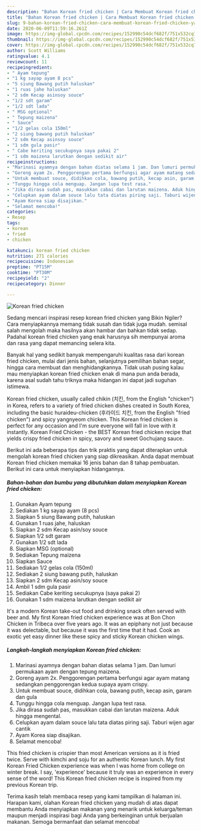 ```yaml
---
description: "Bahan Korean fried chicken | Cara Membuat Korean fried chicken Yang Bikin Ngiler"
title: "Bahan Korean fried chicken | Cara Membuat Korean fried chicken Yang Bikin Ngiler"
slug: 9-bahan-korean-fried-chicken-cara-membuat-korean-fried-chicken-yang-bikin-ngiler
date: 2020-06-09T11:59:16.261Z
image: https://img-global.cpcdn.com/recipes/152990c54dcf682f/751x532cq70/korean-fried-chicken-foto-resep-utama.jpg
thumbnail: https://img-global.cpcdn.com/recipes/152990c54dcf682f/751x532cq70/korean-fried-chicken-foto-resep-utama.jpg
cover: https://img-global.cpcdn.com/recipes/152990c54dcf682f/751x532cq70/korean-fried-chicken-foto-resep-utama.jpg
author: Scott Williams
ratingvalue: 4.1
reviewcount: 11
recipeingredient:
- " Ayam tepung"
- "1 kg sayap ayam 8 pcs"
- "5 siung Bawang putih haluskan"
- "1 ruas jahe haluskan"
- "2 sdm Kecap asinsoy souce"
- "1/2 sdt garam"
- "1/2 sdt lada"
- " MSG optional"
- " Tepung maizena"
- " Sauce"
- "1/2 gelas cola 150ml"
- "2 siung bawang putih haluskan"
- "2 sdm Kecap asinsoy souce"
- "1 sdm gula pasir"
- " Cabe keriting secukupnya saya pakai 2"
- "1 sdm maizena larutkan dengan sedikit air"
recipeinstructions:
- "Marinasi ayamnya dengan bahan diatas selama 1 jam. Dan lumuri permukaan ayam dengan tepung maizena."
- "Goreng ayam 2x. Penggorengan pertama berfungsi agar ayam matang sedangkan penggorengan kedua supaya ayam crispy."
- "Untuk membuat souce, didihkan cola, bawang putih, kecap asin, garam dan gula"
- "Tunggu hingga cola menguap. Jangan lupa test rasa."
- "Jika dirasa sudah pas, masukkan cabai dan larutan maizena. Aduk hingga mengental."
- "Celupkan ayam dalam souce lalu tata diatas piring saji. Taburi wijen agar cantik"
- "Ayam Korea siap disajikan."
- "Selamat mencoba!"
categories:
- Resep
tags:
- korean
- fried
- chicken

katakunci: korean fried chicken 
nutrition: 271 calories
recipecuisine: Indonesian
preptime: "PT15M"
cooktime: "PT30M"
recipeyield: "2"
recipecategory: Dinner

---
```



![Korean fried chicken](https://img-global.cpcdn.com/recipes/152990c54dcf682f/751x532cq70/korean-fried-chicken-foto-resep-utama.jpg)

Sedang mencari inspirasi resep korean fried chicken yang Bikin Ngiler? Cara menyiapkannya memang tidak susah dan tidak juga mudah. semisal salah mengolah maka hasilnya akan hambar dan bahkan tidak sedap. Padahal korean fried chicken yang enak harusnya sih mempunyai aroma dan rasa yang dapat memancing selera kita.

Banyak hal yang sedikit banyak mempengaruhi kualitas rasa dari korean fried chicken, mulai dari jenis bahan, selanjutnya pemilihan bahan segar, hingga cara membuat dan menghidangkannya. Tidak usah pusing kalau mau menyiapkan korean fried chicken enak di mana pun anda berada, karena asal sudah tahu triknya maka hidangan ini dapat jadi suguhan istimewa.

Korean fried chicken, usually called chikin (치킨, from the English &#34;chicken&#34;) in Korea, refers to a variety of fried chicken dishes created in South Korea, including the basic huraideu-chicken (후라이드 치킨, from the English &#34;fried chicken&#34;) and spicy yangnyeom chicken. This Korean fried chicken is perfect for any occasion and I&#39;m sure everyone will fall in love with it instantly. Korean Fried Chicken - the BEST Korean fried chicken recipe that yields crispy fried chicken in spicy, savory and sweet Gochujang sauce.


Berikut ini ada beberapa tips dan trik praktis yang dapat diterapkan untuk mengolah korean fried chicken yang siap dikreasikan. Anda dapat membuat Korean fried chicken memakai 16 jenis bahan dan 8 tahap pembuatan. Berikut ini cara untuk menyiapkan hidangannya.

<!--inarticleads1-->

##### Bahan-bahan dan bumbu yang dibutuhkan dalam menyiapkan Korean fried chicken:

1. Gunakan  Ayam tepung
1. Sediakan 1 kg sayap ayam (8 pcs)
1. Siapkan 5 siung Bawang putih, haluskan
1. Gunakan 1 ruas jahe, haluskan
1. Siapkan 2 sdm Kecap asin/soy souce
1. Siapkan 1/2 sdt garam
1. Gunakan 1/2 sdt lada
1. Siapkan  MSG (optional)
1. Sediakan  Tepung maizena
1. Siapkan  Sauce
1. Sediakan 1/2 gelas cola (150ml)
1. Sediakan 2 siung bawang putih, haluskan
1. Siapkan 2 sdm Kecap asin/soy souce
1. Ambil 1 sdm gula pasir
1. Sediakan  Cabe keriting secukupnya (saya pakai 2)
1. Gunakan 1 sdm maizena larutkan dengan sedikit air


It&#39;s a modern Korean take-out food and drinking snack often served with beer and. My first Korean fried chicken experience was at Bon Chon Chicken in Tribeca over five years ago. It was an epiphany not just because it was delectable, but because it was the first time that it had. Cook an exotic yet easy dinner like these spicy and sticky Korean chicken wings. 

<!--inarticleads2-->

##### Langkah-langkah menyiapkan Korean fried chicken:

1. Marinasi ayamnya dengan bahan diatas selama 1 jam. Dan lumuri permukaan ayam dengan tepung maizena.
1. Goreng ayam 2x. Penggorengan pertama berfungsi agar ayam matang sedangkan penggorengan kedua supaya ayam crispy.
1. Untuk membuat souce, didihkan cola, bawang putih, kecap asin, garam dan gula
1. Tunggu hingga cola menguap. Jangan lupa test rasa.
1. Jika dirasa sudah pas, masukkan cabai dan larutan maizena. Aduk hingga mengental.
1. Celupkan ayam dalam souce lalu tata diatas piring saji. Taburi wijen agar cantik
1. Ayam Korea siap disajikan.
1. Selamat mencoba!


This fried chicken is crispier than most American versions as it is fried twice. Serve with kimchi and soju for an authentic Korean lunch. My first Korean Fried Chicken experience was when I was home from college on winter break. I say, &#39;experience&#39; because it truly was an experience in every sense of the word! This Korean fried chicken recipe is inspired from my previous Korean trip. 

Terima kasih telah membaca resep yang kami tampilkan di halaman ini. Harapan kami, olahan Korean fried chicken yang mudah di atas dapat membantu Anda menyiapkan makanan yang menarik untuk keluarga/teman maupun menjadi inspirasi bagi Anda yang berkeinginan untuk berjualan makanan. Semoga bermanfaat dan selamat mencoba!

